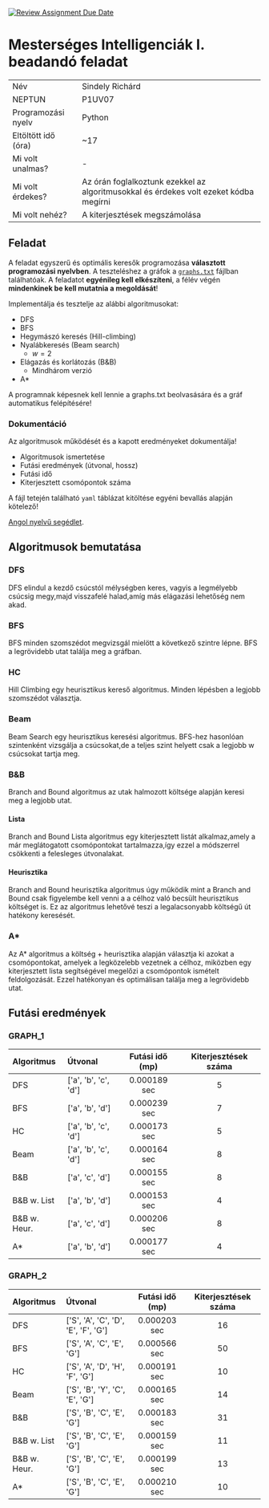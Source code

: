 [![Review Assignment Due Date](https://classroom.github.com/assets/deadline-readme-button-22041afd0340ce965d47ae6ef1cefeee28c7c493a6346c4f15d667ab976d596c.svg)](https://classroom.github.com/a/eNaAwWLc)
# Mesterséges Intelligenciák I. beadandó feladat

|                     |                |
| ------------------- | -------------- |
| Név                 | Sindely Richárd |
| NEPTUN              | P1UV07         |
| Programozási nyelv  | Python           |
| Eltöltött idő (óra) | ~17              |
| Mi volt unalmas?    |   -             |
| Mi volt érdekes?    |   Az órán foglalkoztunk ezekkel az algoritmusokkal és érdekes volt ezeket kódba megírni             |
| Mi volt nehéz?      |    A kiterjesztések megszámolása            |

## Feladat

A feladat egyszerű és optimális keresők programozása
**választott programozási nyelvben**.
A teszteléshez a gráfok a [`graphs.txt`](./graphs.txt) fájlban találhatóak.
A feladatot **egyénileg kell elkészíteni**, a félév végén **mindenkinek be kell mutatnia a megoldását**!

Implementálja és tesztelje az alábbi algoritmusokat:

- DFS
- BFS
- Hegymászó keresés (Hill-climbing)
- Nyalábkeresés (Beam search)
  - $w = 2$
- Elágazás és korlátozás (B&B)
  - Mindhárom verzió
- A\*

A programnak képesnek kell lennie a graphs.txt beolvasására és a gráf automatikus felépítésére!

### Dokumentáció

Az algoritmusok működését és a kapott eredményeket dokumentálja!

- Algoritmusok ismertetése
- Futási eredmények (útvonal, hossz)
- Futási idő
- Kiterjesztett csomópontok száma

A fájl tetején található `yaml` táblázat kitöltése egyéni bevallás alapján kötelező!

[Angol nyelvű segédlet](./tutorial.md).

## Algoritmusok bemutatása

### DFS
DFS elindul a kezdő csúcstól mélységben keres, vagyis a legmélyebb csúcsig megy,majd visszafelé halad,amíg más elágazási lehetőség nem akad.

### BFS
BFS minden szomszédot megvizsgál mielött a következő szintre lépne. BFS a legrövidebb utat találja meg a gráfban.

### HC
Hill Climbing egy heurisztikus kereső algoritmus. Minden lépésben a legjobb szomszédot választja.

### Beam
Beam Search egy heurisztikus keresési algoritmus. BFS-hez hasonlóan szintenként vizsgálja a csúcsokat,de a teljes szint helyett csak a legjobb w csúcsokat tartja meg.

### B&B
Branch and Bound algoritmus az utak halmozott költsége alapján keresi meg a legjobb utat.

#### Lista
Branch and Bound Lista algoritmus egy kiterjesztett listát alkalmaz,amely a már meglátogatott csomópontokat tartalmazza,így ezzel a módszerrel csökkenti a felesleges útvonalakat.

#### Heurisztika
Branch and Bound heurisztika algoritmus úgy működik mint a Branch and Bound csak figyelembe kell venni a a célhoz való becsült heurisztikus költséget is. Ez az algoritmus lehetővé teszi a legalacsonyabb költségű út hatékony keresését.

### A\*
Az A* algoritmus a költség + heurisztika alapján választja ki azokat a csomópontokat, amelyek a legközelebb vezetnek a célhoz, miközben egy kiterjesztett lista segítségével megelőzi a csomópontok ismételt feldolgozását. Ezzel hatékonyan és optimálisan találja meg a legrövidebb utat.

## Futási eredmények

### GRAPH_1

| Algoritmus   | Útvonal | Futási idő (mp) | Kiterjesztések száma |
| :----------- | :------ | :-------------: | :------------------: |
| DFS          |   ['a', 'b', 'c', 'd']      |      0.000189 sec           |           5           |
| BFS          |   ['a', 'b', 'd']      |          0.000239 sec       |       7               |
| HC           |    ['a', 'b', 'c', 'd']     |      0.000173 sec          |            5          |
| Beam         |     ['a', 'b', 'c', 'd']    |        0.000164 sec         |           8           |
| B&B          |    ['a', 'c', 'd']     |     0.000155 sec            |            8          |
| B&B w. List  |  ['a', 'b', 'd']       |     0.000153 sec            |           4           |
| B&B w. Heur. |   ['a', 'c', 'd']      |        0.000206 sec         |          8            |
| A\*          |    ['a', 'b', 'd']     |    0.000177 sec             |          4            |

### GRAPH_2

| Algoritmus   | Útvonal | Futási idő (mp) | Kiterjesztések száma |
| :----------- | :------ | :-------------: | :------------------: |
| DFS          |    ['S', 'A', 'C', 'D', 'E', 'F', 'G']     |      0.000203 sec           |         16             |
| BFS          |     ['S', 'A', 'C', 'E', 'G']    |       0.000566 sec          |          50            |
| HC           |   ['S', 'A', 'D', 'H', 'F', 'G']      |       0.000191 sec          |          10            |
| Beam         |   ['S', 'B', 'Y', 'C', 'E', 'G']      |        0.000165 sec         |         14             |
| B&B          |    ['S', 'B', 'C', 'E', 'G']     |      0.000183 sec           |         31             |
| B&B w. List  |   ['S', 'B', 'C', 'E', 'G']      |      0.000159 sec           |         11             |
| B&B w. Heur. |  ['S', 'B', 'C', 'E', 'G']       |      0.000199 sec           |            13          |
| A\*          |   ['S', 'B', 'C', 'E', 'G']      |     0.000210 sec            |            10          |
